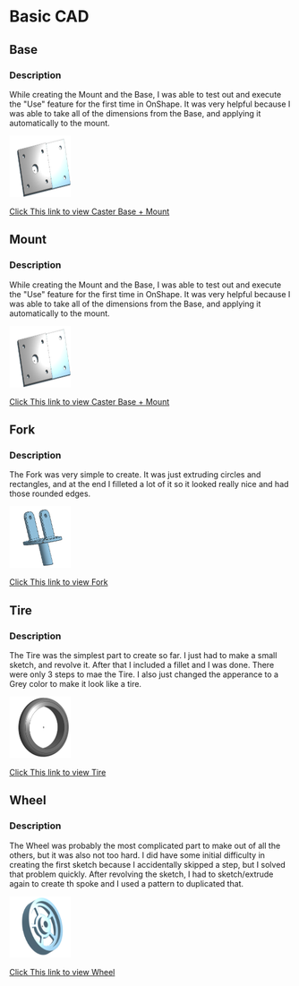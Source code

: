 # Basic CAD


## Base

### Description

While creating the Mount and the Base, I was able to test out and execute the "Use" feature for the first time in OnShape. It was very helpful because I was able to take all of the dimensions from the Base, and applying it automatically to the mount.

<img src="Caster-Images/Base-Mount.png" alt="Base-Mount" width="110" height="110">

[Click This link to view Caster Base + Mount](https://cvilleschools.onshape.com/documents/30f599c68d1a623d378a571f/w/de6902057127ae29103d8afc/e/022da94a1ce20d239f99b214)

## Mount

### Description

While creating the Mount and the Base, I was able to test out and execute the "Use" feature for the first time in OnShape. It was very helpful because I was able to take all of the dimensions from the Base, and applying it automatically to the mount.

<img src="Caster-Images/Base-Mount.png" alt="Base-Mount" width="110" height="110">

[Click This link to view Caster Base + Mount](https://cvilleschools.onshape.com/documents/30f599c68d1a623d378a571f/w/de6902057127ae29103d8afc/e/022da94a1ce20d239f99b214)

## Fork

### Description

The Fork was very simple to create. It was just extruding circles and rectangles, and at the end I filleted a lot of it so it looked really nice and had those rounded edges.

<img src="Caster-Images/Fork.png" alt="Fork" width="110" height="110">

[Click This link to view Fork](https://cvilleschools.onshape.com/documents/30f599c68d1a623d378a571f/w/de6902057127ae29103d8afc/e/2ca0eab6df75f58b86dc4f2d)

## Tire

### Description

The Tire was the simplest part to create so far. I just had to make a small sketch, and revolve it. After that I included a fillet and I was done. There were only 3 steps to mae the Tire. I also just changed the apperance to a Grey color to make it look like a tire.

<img src="Caster-Images/Tire.png" alt="Tire" width="110" height="110">

[Click This link to view Tire](https://cvilleschools.onshape.com/documents/30f599c68d1a623d378a571f/w/de6902057127ae29103d8afc/e/ed003e8ebd534ca374608d4f)

## Wheel

### Description

The Wheel was probably the most complicated part to make out of all the others, but it was also not too hard. I did have some initial difficulty in creating the first sketch because I accidentally skipped a step, but I solved that problem quickly. After revolving the sketch, I had to sketch/extrude again to create th spoke and I used a pattern to duplicated that.

<img src="Caster-Images/Wheel.png" alt="Wheel" width="110" height="110">

[Click This link to view Wheel](https://cvilleschools.onshape.com/documents/30f599c68d1a623d378a571f/w/de6902057127ae29103d8afc/e/7533e7b0779816ec0754e851)
